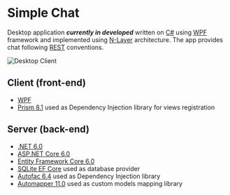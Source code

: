 # Simple Chat

Desktop application ***currently in developed*** written on [C#](https://docs.microsoft.com/en-us/dotnet/csharp) using [WPF](https://docs.microsoft.com/en-us/dotnet/desktop/wpf) framework and implemented using [N-Layer](https://docs.microsoft.com/en-us/azure/architecture/guide/architecture-styles/n-tier) architecture. The app provides chat following [REST](https://docs.microsoft.com/en-us/azure/architecture/best-practices/api-design) conventions.

![Desktop Client](https://github.com/Donat-Kolzenov/simple-chat/blob/main/docs/images/DesktopClient.png)

## Client (front-end)

* [WPF](https://docs.microsoft.com/en-us/dotnet/desktop/wpf/overview)
* [Prism 8.1](https://prismlibrary.com) used as Dependency Injection library for views registration

## Server (back-end)

* [.NET 6.0](https://dotnet.microsoft.com/en-us/download/dotnet/6.0)
* [ASP.NET Core 6.0](https://docs.microsoft.com/en-us/aspnet/core/?view=aspnetcore-6.0)
* [Entity Framework Core 6.0](https://docs.microsoft.com/en-us/ef/core)
* [SQLite EF Core](https://docs.microsoft.com/en-us/ef/core/providers/sqlite) used as database provider
* [Autofac 6.4](https://github.com/autofac/Autofac) used as Dependency Injection library
* [Automapper 11.0](https://github.com/AutoMapper/AutoMapper) used as custom models mapping library

